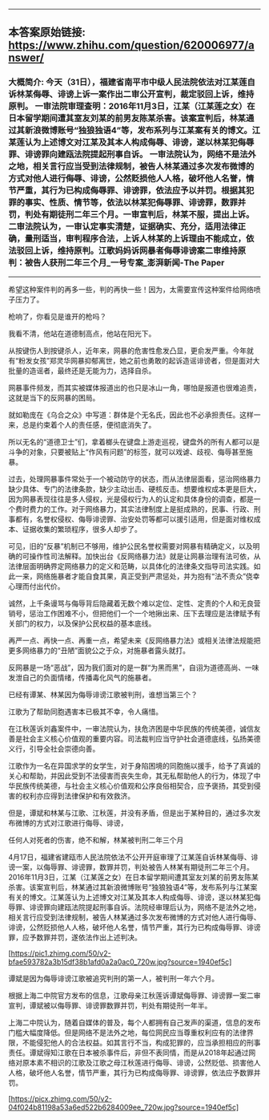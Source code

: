 ----------------------------------------
## 本答案原始链接: https://www.zhihu.com/question/620006977/answer/
### 大概简介: 今天（31日），福建省南平市中级人民法院依法对江某莲自诉林某侮辱、诽谤上诉一案作出二审公开宣判，裁定驳回上诉，维持原判。 一审法院审理查明：2016年11月3日，江某（江某莲之女）在日本留学期间遭其室友刘某的前男友陈某杀害。该案宣判后，林某通过其新浪微博账号“独狼独语4”等，发布系列与江某案有关的博文。江某莲认为上述博文对江某及其本人构成侮辱、诽谤，遂以林某犯侮辱罪、诽谤罪向建瓯法院提起刑事自诉。 一审法院认为，网络不是法外之地，相关言行应当受到法律规制，被告人林某通过多次发布微博的方式对他人进行侮辱、诽谤，公然贬损他人人格，破坏他人名誉，情节严重，其行为已构成侮辱罪、诽谤罪，依法应予以并罚。根据其犯罪的事实、性质、情节等，依法以林某犯侮辱罪、诽谤罪，数罪并罚，判处有期徒刑二年三个月。一审宣判后，林某不服，提出上诉。 二审法院认为，一审认定事实清楚，证据确实、充分，适用法律正确，量刑适当，审判程序合法，上诉人林某的上诉理由不能成立，依法驳回上诉，维持原判。江歌妈妈诉网暴者侮辱诽谤案二审维持原判：被告人获刑二年三个月_一号专案_澎湃新闻-The Paper
----------------------------------------
希望这种案件判的再多一些，判的再快一些！因为，太需要宣传这种案件给网络喷子压力了。

枪响了，你看见是谁开的枪吗？

我看不清，他站在道德制高点，他站在阳光下。

从按键伤人到按键杀人，近年来，网暴的危害性愈发凸显，更俞发严重。今年就有“粉发女孩”郑灵华网暴抑郁离世，她之前也勇敢的起诉造谣诽谤者，但是面对大批量的造谣者，最终还是无能为力，选择自杀。

网暴事件频发，而其实被媒体报道出的也只是冰山一角，哪怕是报道也很难追责，这就是当下的反网暴的困局。

就如勒庞在《乌合之众》中写道：群体是个无名氏，因此也不必承担责任。这样一来，总是约束着个人的责任感，便彻底消失了。

所以无名的“道德卫士”们，拿着榔头在键盘上游走巡视，键盘外的所有人都可以是斗争的对象，只要被贴上“作风有问题”的标签，就可以戏谑、歧视、侮辱甚至施暴。

过去，处理网暴事件常处于一个被动防守的状态，而从法律层面看，惩治网络暴力缺少具体、专门的法律条款，缺少主动出击、硬核反击。想要维权成本更是巨大，因为网暴表现往往是多人侵权，光是侵权行为人的认定和具体身份的调查，都是一个费时费力的工作。对于网络暴力，其实法律制度上是挺成熟的，民事、行政、刑事都有，名誉权侵权、侮辱诽谤罪、治安处罚等都可以援引适用，但是面对维权成本、证据收集的繁琐程序，很多人却步了。

可见，旧的“反暴”机制已不够用，维护公民名誉权需要对网暴有精确定义，以及明确的可操作性司法解释。加快出台《反网络暴力法》就是让网暴治理有法可依，从法律层面明确界定网络暴力的定义和范畴，以具体化的法律条文指导司法实践。如此一来，网络施暴者才能自食其果，真正受到严肃惩处，并为抱有“法不责众”侥幸心理而付出代价。

诚然，上千条谩骂与侮辱背后隐藏着无数个难以定位、定性、定责的个人和无良营销号，惩治工作困难不小，但把他们一个一个地揪出来、压下去理应是法律赋予有关部门的权力，以及保护公民权益的基本底线。

再严一点、再快一点、再重一点，希望未来《反网络暴力法》或相关法律法规能把更多网络暴力的“丑陋”面貌公之于众，对施暴者露头就打。

反网暴是一场“恶战”，因为我们面对的是一群“为黑而黑”，自诩为道德高尚、一味发泄自己的负面情绪，传播毒化风气的施暴者。


已经有谭某、林某因为侮辱诽谤江歌被判刑，谁想当第三个？

江歌为了帮助同胞遇害本已极其不幸，令人痛惜。

在江秋莲诉刘鑫案件中，一审法院认为，扶危济困是中华民族的传统美德，诚信友善是社会主义核心价值观的重要内容。司法裁判应当守护社会道德底线，弘扬美德义行，引导全社会崇德向善。

江歌作为一名在异国求学的女学生，对于身陷困境的同胞施以援手，给予了真诚的关心和帮助，并因此受到不法侵害而丧失生命，其无私帮助他人的行为，体现了中华民族传统美德，与社会主义核心价值观和公序良俗相契合，应予褒扬，其受到侵害的权利亦应得到法律保护和有效救济。

但是，谭斌和林某与江歌、江秋莲，并没有矛盾，但是出于某种目的，通过多次发布微博的方式对江歌进行侮辱、诽谤，




任何人对死者的伤害，绝不和解，林某被判刑二年三个月

4月17日，福建省建瓯市人民法院依法不公开开庭审理了江某莲自诉林某侮辱、诽谤一案，以侮辱罪、诽谤罪，数罪并罚，判处被告人林某有期徒刑二年三个月。 2016年11月3日，江某（江某莲之女）在日本留学期间遭其室友刘某的前男友陈某杀害。该案宣判后，林某通过其新浪微博账号“独狼独语4”等，发布系列与江某案有关的博文。江某莲认为上述博文对江某及其本人构成侮辱、诽谤，遂以林某犯侮辱罪、诽谤罪向建瓯法院提起刑事自诉。法院经审理后认为，网络不是法外之地，相关言行应受到法律规制，被告人林某通过多次发布微博的方式对他人进行侮辱、诽谤，公然贬损他人人格，破坏他人名誉，情节严重，其行为已构成侮辱罪、诽谤罪，应予数罪并罚，遂依法作出上述判决。

[https://pic1.zhimg.com/50/v2-bfae593782a3b15df38b1afd0a2a0ac0_720w.jpg?source=1940ef5c]




谭斌是因为侮辱诽谤江歌被追究判刑的第一人，被判刑一年六个月。

根据上海二中院官方发布的信息，江歌母亲江秋莲诉谭斌侮辱罪、诽谤罪一案二审宣判，谭斌被以侮辱罪、诽谤罪数罪并罚，判处有期徒刑一年半。

上海二中院认为，随着自媒体的普及，每个人都拥有自己发声的渠道，信息的发布门槛大幅度降低。但是网络不是法外之地，每位网民应当尊重权利应有的法律界限，不能侵犯他人的合法权益。如其言行不当，构成犯罪的，应当承担相应的刑事责任。谭斌得知江歌在日本被杀事件后，非但不表同情，而是从2018年起通过网络对原本素不相识的江歌及江歌之母江秋莲进行侮辱、诽谤，公然贬低、损害他人人格，破坏他人名誉，情节严重，其行为已构成侮辱罪、诽谤罪，依法应予数罪并罚。




[https://picx.zhimg.com/50/v2-04f024b81198a53a6ed522b6284009ee_720w.jpg?source=1940ef5c]

